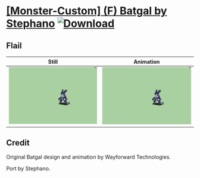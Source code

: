# [\[Monster-Custom\] \(F\) Batgal by Stephano](./) [![Download](https://img.shields.io/badge/Download--red?style=social&logo=github)](https://minhaskamal.github.io/DownGit/#/home?url=https://github.com/Klokinator/FE-Repo/tree/main/Battle%20Animations%2FMonsters%20-%20Dragons%20and%20Special%2F%5BMonster-Custom%5D%20(F)%20Batgal%20by%20Stephano%2F1.%20Flail)

## Flail

| Still | Animation |
| :---: | :-------: |
| ![Flail still](./Flail_000.png) | ![Flail](./Flail.gif) |

## Credit

Original Batgal design and animation by Wayforward Technologies.

Port by Stephano.
